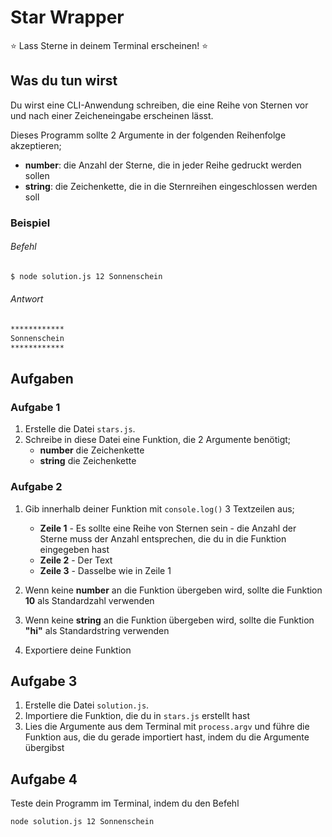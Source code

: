 # Star Wrapper

⭐ Lass Sterne in deinem Terminal erscheinen! ⭐

## Was du tun wirst

Du wirst eine CLI-Anwendung schreiben, die eine Reihe von Sternen vor und nach einer Zeicheneingabe erscheinen lässt.

Dieses Programm sollte 2 Argumente in der folgenden Reihenfolge akzeptieren;

- **number**: die Anzahl der Sterne, die in jeder Reihe gedruckt werden sollen
- **string**: die Zeichenkette, die in die Sternreihen eingeschlossen werden soll

### Beispiel

###### Befehl
```bash
$ node solution.js 12 Sonnenschein
```

###### Antwort
```bash
************
Sonnenschein
************
```

## Aufgaben

### Aufgabe 1

1. Erstelle die Datei `stars.js`.
2. Schreibe in diese Datei eine Funktion, die 2 Argumente benötigt;
   - **number** die Zeichenkette
   - **string** die Zeichenkette

### Aufgabe 2

1. Gib innerhalb deiner Funktion mit `console.log()` 3 Textzeilen aus;

   - **Zeile 1** - Es sollte eine Reihe von Sternen sein - die Anzahl der Sterne muss der Anzahl entsprechen, die du in die Funktion eingegeben hast
   - **Zeile 2** - Der Text
   - **Zeile 3** - Dasselbe wie in Zeile 1

2. Wenn keine **number** an die Funktion übergeben wird, sollte die Funktion **10** als Standardzahl verwenden
3. Wenn keine **string** an die Funktion übergeben wird, sollte die Funktion **"hi"** als Standardstring verwenden
4. Exportiere deine Funktion

## Aufgabe 3

1. Erstelle die Datei `solution.js`.
2. Importiere die Funktion, die du in `stars.js` erstellt hast
3. Lies die Argumente aus dem Terminal mit `process.argv` und führe die Funktion aus, die du gerade importiert hast, indem du die Argumente übergibst

## Aufgabe 4

Teste dein Programm im Terminal, indem du den Befehl

```bash
node solution.js 12 Sonnenschein
```
